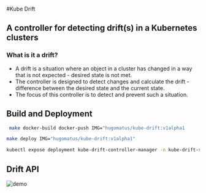 #Kube Drift
## A controller for detecting drift(s) in a Kubernetes clusters
### What is it a drift?
- A drift is a situation where an object in a cluster has changed in a way that is not expected - desired state is not met.
- The controller is designed to detect changes and calculate the drift - difference between the desired state and the current state.
- The focus of this controller is to detect and prevent such a situation.


## Build and Deployment

```bash
 make docker-build docker-push IMG="hugomatus/kube-drift:v1alpha1
```

```bash
make deploy IMG="hugomatus/kube-drift:v1alpha1"
```

```bash
kubectl expose deployment kube-drift-controller-manager -n kube-drift-system --type=NodePort --name=kube-drift --port=8001 --target-port=8001```
```
## Drift API

![demo](assets/kube-drift-api.gif)